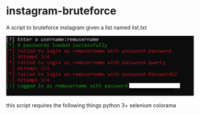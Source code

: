 # instagram-bruteforce
A script to bruteforce instagram given a list named list.txt

![alt text](https://raw.githubusercontent.com/alvixeon/instagram-bruteforce/master/pictures/example.png)


this script requires the following things
python 3+
selenium
colorama
